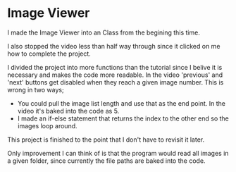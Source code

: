 Image Viewer
===
I made the Image Viewer into an Class from the begining this time.

I also stopped the video less than half way through since it clicked on me how to complete the project.

I divided the project into more functions than the tutorial since I belive it is necessary and makes the code more readable. In the video 'previous' and 'next' buttons get disabled when they reach a given image number. This is wrong in two ways;
- You could pull the image list length and use that as the end point. In the video it's baked into the code as 5.
- I made an if-else statement that returns the index to the other end so the images loop around.

This project is finished to the point that I don't have to revisit it later.

Only improvement I can think of is that the program would read all images in a given folder, since currently the file paths are baked into the code.